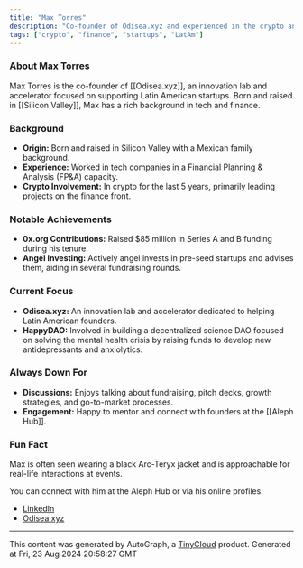 ```yaml
---
title: "Max Torres"
description: "Co-founder of Odisea.xyz and experienced in the crypto and finance sectors, with a focus on supporting LatAm startups."
tags: ["crypto", "finance", "startups", "LatAm"]
---
```


### About Max Torres

Max Torres is the co-founder of [[Odisea.xyz]], an innovation lab and accelerator focused on supporting Latin American startups. Born and raised in [[Silicon Valley]], Max has a rich background in tech and finance.

### Background

- **Origin:** Born and raised in Silicon Valley with a Mexican family background.
- **Experience:** Worked in tech companies in a Financial Planning & Analysis (FP&A) capacity. 
- **Crypto Involvement:** In crypto for the last 5 years, primarily leading projects on the finance front.

### Notable Achievements

- **0x.org Contributions:** Raised $85 million in Series A and B funding during his tenure.
- **Angel Investing:** Actively angel invests in pre-seed startups and advises them, aiding in several fundraising rounds.

### Current Focus

- **Odisea.xyz:** An innovation lab and accelerator dedicated to helping Latin American founders. 
- **HappyDAO:** Involved in building a decentralized science DAO focused on solving the mental health crisis by raising funds to develop new antidepressants and anxiolytics.

### Always Down For

- **Discussions:** Enjoys talking about fundraising, pitch decks, growth strategies, and go-to-market processes.
- **Engagement:** Happy to mentor and connect with founders at the [[Aleph Hub]].

### Fun Fact

Max is often seen wearing a black Arc-Teryx jacket and is approachable for real-life interactions at events. 

You can connect with him at the Aleph Hub or via his online profiles:
- [LinkedIn](https://www.linkedin.com/in/maxaotorres/)
- [Odisea.xyz](https://odisea.xyz)

---
This content was generated by AutoGraph, a [TinyCloud](https://tinycloud.xyz/) product.
Generated at Fri, 23 Aug 2024 20:58:27 GMT